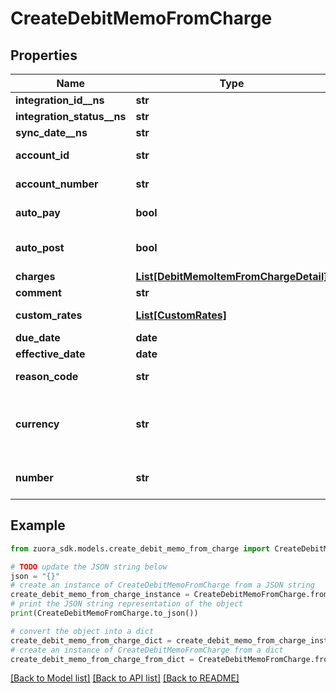 # CreateDebitMemoFromCharge


## Properties

Name | Type | Description | Notes
------------ | ------------- | ------------- | -------------
**integration_id__ns** | **str** | ID of the corresponding object in NetSuite. Only available if you have installed the [Zuora Connector for NetSuite](https://www.zuora.com/connect/app/?appId&#x3D;265).  | [optional] 
**integration_status__ns** | **str** | Status of the debit memo&#39;s synchronization with NetSuite. Only available if you have installed the [Zuora Connector for NetSuite](https://www.zuora.com/connect/app/?appId&#x3D;265).  | [optional] 
**sync_date__ns** | **str** | Date when the debit memo was synchronized with NetSuite. Only available if you have installed the [Zuora Connector for NetSuite](https://www.zuora.com/connect/app/?appId&#x3D;265).  | [optional] 
**account_id** | **str** | The ID of the account associated with the debit memo.  **Note**: When creating debit memos from product rate plan charges, you must specify &#x60;accountNumber&#x60;, &#x60;accountId&#x60;, or both in the request body. If both fields are specified, they must correspond to the same account. | [optional] 
**account_number** | **str** | The number of the account associated with the debit memo.  **Note**: When creating debit memos from product rate plan charges, you must specify &#x60;accountNumber&#x60;, &#x60;accountId&#x60;, or both in the request body. If both fields are specified, they must correspond to the same account. | [optional] 
**auto_pay** | **bool** | Whether debit memos are automatically picked up for processing in the corresponding payment run.   By default, debit memos are automatically picked up for processing in the corresponding payment run.  | [optional] 
**auto_post** | **bool** | Whether to automatically post the debit memo after it is created.   Setting this field to &#x60;true&#x60;, you do not need to separately call the [Post a debit memo](https://www.zuora.com/developer/api-references/api/operation/Put_PostDebitMemo) operation to post the debit memo.  | [optional] [default to False]
**charges** | [**List[DebitMemoItemFromChargeDetail]**](DebitMemoItemFromChargeDetail.md) | Container for product rate plan charges. The maximum number of items is 1,000. | [optional] 
**comment** | **str** | Comments about the debit memo. | [optional] 
**custom_rates** | [**List[CustomRates]**](CustomRates.md) | It contains Home currency and Reporting currency custom rates currencies. The maximum number of items is 2 (you can pass the Home currency item or Reporting currency item or both).  **Note**: The API custom rate feature is permission controlled. | [optional] 
**due_date** | **date** | The date by which the payment for the debit memo is due, in &#x60;yyyy-mm-dd&#x60; format. | [optional] 
**effective_date** | **date** | The date when the debit memo takes effect. | [optional] 
**reason_code** | **str** | A code identifying the reason for the transaction. The value must be an existing reason code or empty. If you do not specify a value, Zuora uses the default reason code. | [optional] 
**currency** | **str** | The code of a currency as defined in Billing Settings through the Zuora UI.  If you do not specify a currency during debit memo creation, the default account currency is applied. The currency that you specify in the request must be configured and activated in Billing Settings.  **Note**: This field is available only if you have the &lt;a href&#x3D;\&quot;https://knowledgecenter.zuora.com/Zuora_Billing/Bill_your_customers/Bill_customers_at_subscription_level/Multiple_Currencies\&quot; target&#x3D;\&quot;_blank\&quot;&gt;Multiple Currencies&lt;/a&gt; feature in the **Early Adopter** phase enabled.  | [optional] 
**number** | **str** | A customized memo number with the following format requirements:  - Max length: 32 - Acceptable characters: a-z,A-Z,0-9,-,_,  The value must be unique in the system, otherwise it may cause issues with bill runs and subscribe/amend. If it is not provided, memo number will be auto-generated.  | [optional] 

## Example

```python
from zuora_sdk.models.create_debit_memo_from_charge import CreateDebitMemoFromCharge

# TODO update the JSON string below
json = "{}"
# create an instance of CreateDebitMemoFromCharge from a JSON string
create_debit_memo_from_charge_instance = CreateDebitMemoFromCharge.from_json(json)
# print the JSON string representation of the object
print(CreateDebitMemoFromCharge.to_json())

# convert the object into a dict
create_debit_memo_from_charge_dict = create_debit_memo_from_charge_instance.to_dict()
# create an instance of CreateDebitMemoFromCharge from a dict
create_debit_memo_from_charge_from_dict = CreateDebitMemoFromCharge.from_dict(create_debit_memo_from_charge_dict)
```
[[Back to Model list]](../README.md#documentation-for-models) [[Back to API list]](../README.md#documentation-for-api-endpoints) [[Back to README]](../README.md)


